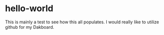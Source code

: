 # hello-world
This is mainly a test to see how this all populates.
I would really like to utilize github for my Dakboard.  
